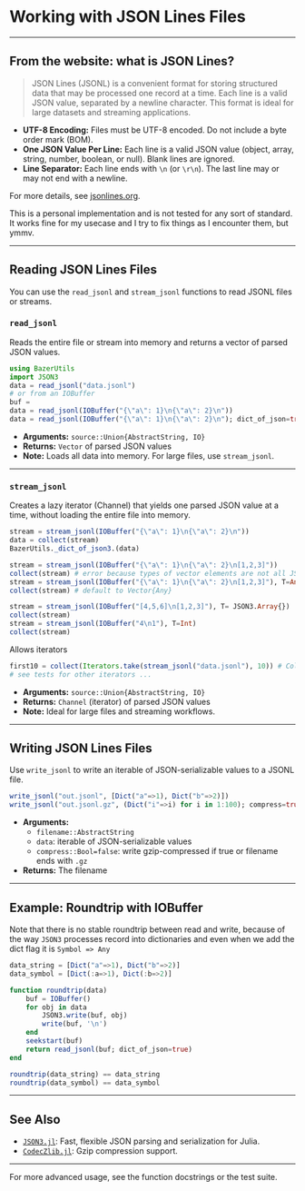 # Working with JSON Lines Files


---

## From the website: what is JSON Lines?

> JSON Lines (JSONL) is a convenient format for storing structured data that may be processed one record at a time. Each line is a valid JSON value, separated by a newline character. This format is ideal for large datasets and streaming applications.

- **UTF-8 Encoding:** Files must be UTF-8 encoded. Do not include a byte order mark (BOM).
- **One JSON Value Per Line:** Each line is a valid JSON value (object, array, string, number, boolean, or null). Blank lines are ignored.
- **Line Separator:** Each line ends with `\n` (or `\r\n`). The last line may or may not end with a newline.


For more details, see [jsonlines.org](https://jsonlines.org/).

This is a personal implementation and is not tested for any sort of standard. 
It works fine for my usecase and I try to fix things as I encounter them, but ymmv. 

---

## Reading JSON Lines Files

You can use the `read_jsonl` and `stream_jsonl` functions to read JSONL files or streams.

### `read_jsonl`

Reads the entire file or stream into memory and returns a vector of parsed JSON values.

```julia
using BazerUtils
import JSON3
data = read_jsonl("data.jsonl")
# or from an IOBuffer
buf = 
data = read_jsonl(IOBuffer("{\"a\": 1}\n{\"a\": 2}\n"))
data = read_jsonl(IOBuffer("{\"a\": 1}\n{\"a\": 2}\n"); dict_of_json=true)
```


- **Arguments:** `source::Union{AbstractString, IO}`
- **Returns:** `Vector` of parsed JSON values
- **Note:** Loads all data into memory. For large files, use `stream_jsonl`.

---


### `stream_jsonl`

Creates a lazy iterator (Channel) that yields one parsed JSON value at a time, without loading the entire file into memory.

```julia
stream = stream_jsonl(IOBuffer("{\"a\": 1}\n{\"a\": 2}\n"))
data = collect(stream)
BazerUtils._dict_of_json3.(data)

stream = stream_jsonl(IOBuffer("{\"a\": 1}\n{\"a\": 2}\n[1,2,3]"))
collect(stream) # error because types of vector elements are not all JSON3.Object{}
stream = stream_jsonl(IOBuffer("{\"a\": 1}\n{\"a\": 2}\n[1,2,3]"), T=Any)
collect(stream) # default to Vector{Any}

stream = stream_jsonl(IOBuffer("[4,5,6]\n[1,2,3]"), T= JSON3.Array{})
collect(stream)
stream = stream_jsonl(IOBuffer("4\n1"), T=Int)
collect(stream)
```

Allows iterators
```julia
first10 = collect(Iterators.take(stream_jsonl("data.jsonl"), 10)) # Collect the first 10 records
# see tests for other iterators ...
```


- **Arguments:** `source::Union{AbstractString, IO}`
- **Returns:** `Channel` (iterator) of parsed JSON values
- **Note:** Ideal for large files and streaming workflows.

---

## Writing JSON Lines Files

Use `write_jsonl` to write an iterable of JSON-serializable values to a JSONL file.

```julia
write_jsonl("out.jsonl", [Dict("a"=>1), Dict("b"=>2)])
write_jsonl("out.jsonl.gz", (Dict("i"=>i) for i in 1:100); compress=true)
```

- **Arguments:** 
    - `filename::AbstractString`
    - `data`: iterable of JSON-serializable values
    - `compress::Bool=false`: write gzip-compressed if true or filename ends with `.gz`
- **Returns:** The filename

---


## Example: Roundtrip with IOBuffer

Note that there is no stable roundtrip between read and write, because of the way `JSON3` processes record into dictionaries and even when we add the dict flag it is `Symbol => Any`

```julia
data_string = [Dict("a"=>1), Dict("b"=>2)]
data_symbol = [Dict(:a=>1), Dict(:b=>2)]

function roundtrip(data)
    buf = IOBuffer()
    for obj in data
        JSON3.write(buf, obj)
        write(buf, '\n')
    end
    seekstart(buf)
    return read_jsonl(buf; dict_of_json=true)
end

roundtrip(data_string) == data_string
roundtrip(data_symbol) == data_symbol
```

---

## See Also

- [`JSON3.jl`](https://github.com/quinnj/JSON3.jl): Fast, flexible JSON parsing and serialization for Julia.
- [`CodecZlib.jl`](https://github.com/JuliaIO/CodecZlib.jl): Gzip compression support.

---

For more advanced usage, see the function docstrings or the test suite. 